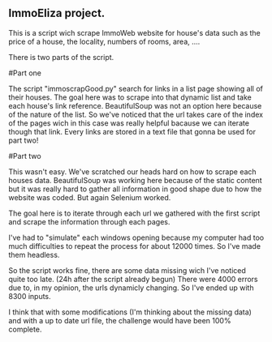 ## ImmoEliza project.

This is a script wich scrape ImmoWeb website for house's data such as the price of a house, the locality, numbers of rooms, area, ....

There is two parts of the script.

#Part one

The script "immoscrapGood.py" search for links in a list page showing all of their houses.
The goal here was to scrape into that dynamic list and take each house's link reference.
BeautifulSoup was not an option here because of the nature of the list.
So we've noticed that the url takes care of the index of the pages wich in this case was really helpful bacause we can iterate though that link.
Every links are stored in a text file that gonna be used for part two!

#Part two

This wasn't easy. We've scratched our heads hard on how to scrape each houses data. BeautifulSoup was working here because of the static content but it was really hard to gather all information in good shape due to how the website was coded.
But again Selenium worked.

The goal here is to iterate through each url we gathered with the first script and scrape the information through each pages.

I've had to "simulate" each windows opening because my computer had too much difficulties to repeat the process for about 12000 times. So I've made them headless.



So the script works fine, there are some data missing wich I've noticed quite too late. (24h after the script already begun)
There were 4000 errors due to, in my opinion, the urls dynamicly changing. 
So I've ended up with 8300 inputs.

I think that with some modifications (I'm thinking about the missing data) and with a up to date url file, the challenge would have been 100% complete.
